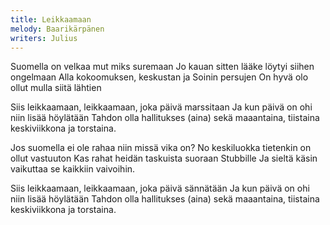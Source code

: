 ```yaml
---
title: Leikkaamaan
melody: Baarikärpänen
writers: Julius
---
```

Suomella on velkaa mut miks suremaan
Jo kauan sitten lääke löytyi siihen ongelmaan
Alla kokoomuksen, keskustan ja Soinin persujen
On hyvä olo ollut mulla siitä lähtien

Siis leikkaamaan, leikkaamaan, joka päivä marssitaan
Ja kun päivä on ohi niin lisää höylätään
Tahdon olla hallitukses (aina) sekä maaantaina, tiistaina keskiviikkona ja torstaina.

Jos suomella ei ole rahaa niin missä vika on?
No keskiluokka tietenkin on ollut vastuuton
Kas rahat heidän taskuista suoraan Stubbille
Ja sieltä käsin vaikuttaa se kaikkiin vaivoihin.

Siis leikkaamaan, leikkaamaan, joka päivä sännätään
Ja kun päivä on ohi niin lisää höylätään
Tahdon olla hallitukses (aina) sekä maaantaina, tiistaina keskiviikkona ja torstaina.
